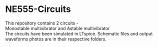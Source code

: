 # NE555-Circuits
This repository contains 2 circuits -                                                                                                                                     
Monostable multivibrator and Astable multivibrator                                                                                                                       
The circuits have been simulated in LTspice. Schematic files and output waveforms photos are in their respective folders.
